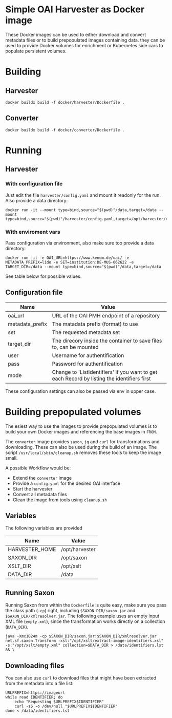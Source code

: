 Simple OAI Harvester as Docker image
====================================

These Docker images can be used to either download and convert metadata files or to build prepopulated images containing data. they can be used to provide Docker volumes for enrichment or Kubernetes side cars to populate persistent volumes.

# Building 

## Harvester

```
docker buildx build -f docker/harvester/Dockerfile .
```

## Converter

```
docker buildx build -f docker/converter/Dockerfile .
```

# Running

## Harvester

### With configuration file

Just edit the file `harvester/config.yaml` and mount it readonly for the run. Also provide a data directory:

```
docker run -it --mount type=bind,source="$(pwd)"/data,target=/data --mount type=bind,source="$(pwd)"/harvester/config.yaml,target=/opt/harvester/config.yaml,readonly 
```

### With enviroment vars

Pass configuration via environment, also make sure too provide a data directory:

```
docker run -it -e OAI_URL=https://www.kenom.de/oai/ -e METADATA_PREFIX=lido -e SET=institution:DE-MUS-062622 -e TARGET_DIR=/data --mount type=bind,source="$(pwd)"/data,target=/data
```

See table below for possible values.

## Configuration file

| Name            | Value                                                                                        |
|-----------------|----------------------------------------------------------------------------------------------|
| oai_url         | URL of the OAI PMH endpoint of a repository                                                  |
| metadata_prefix | The matadata prefix (format) to use                                                          |
| set             | The requested metadata set                                                                   |
| target_dir      | The direcory inside the container to save files to, can be mounted                           |
| user            | Username for authentification                                                                |
| pass            | Password for authentification                                                                |
| mode            | Change to 'ListIdentifiers' if you want to get each Record by listing the identifiers first  |

These configuration settings can also be passed via env in upper case.

# Building prepopulated volumes

The esiest way to use the images to provide prepopulated volumes is to build your own Docker images and referencing the base images in `FROM`.

The `converter` image provides `saxon`, `jq` and `curl` for transformations and downloading. These can also be used during the build of an image. The script `/usr/local/sbin/cleanup.sh` removes these tools to keep the image small.

A possible Workflow would be:
* Extend the `converter` image
* Provide a `config.yaml` for the desired OAI interface
* Start the harvester
* Convert all metadata files
* Clean the image from tools using `cleanup.sh`

## Variables

The following variables are provided

| Name           | Value          |
|----------------|----------------|
| HARVESTER_HOME | /opt/harvester |
| SAXON_DIR      | /opt/saxon     |
| XSLT_DIR       | /opt/xslt      |
| DATA_DIR       | /data          |

## Running Saxon

Running Saxon from within the `Dockerfile` is quite easy, make sure you pass the class path (`-cp`) right, including `$SAXON_DIR/saxon.jar` and `$SAXON_DIR/xmlresolver.jar`. The following example uses an empty input XML file (`empty.xml`), since the transformation works directly on a collection (`DATA_DIR`). 

```
java -Xmx1024m -cp $SAXON_DIR/saxon.jar:$SAXON_DIR/xmlresolver.jar net.sf.saxon.Transform -xsl:"/opt/xslt/extract-image-identifiers.xsl" -s:"/opt/xslt/empty.xml" collection=$DATA_DIR > /data/identifiers.lst && \
```

## Downloading files
You can also use `curl` to download files that might have been extracted from the metadata into a file list:
```
URLPREFIX=https://imageurl
while read IDENTIFIER; do
    echo "Requesting $URLPREFIX$IDENTIFIER"
    curl -sS -o /dev/null "$URLPREFIX$IDENTIFIER"
done < /data/identifiers.lst
```
